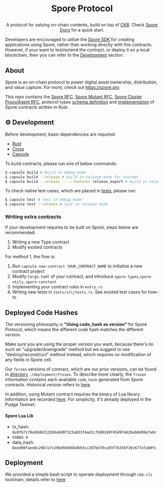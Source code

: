 # <p align="center"> Spore Protocol</p>
<p align="center">
  A protocol for valuing on-chain contents, build on top of <a href="https://github.com/nervosnetwork/ckb">CKB</a>. Check <a href="https://docs.spore.pro">Spore Docs</a> for a quick start.
</p>

Developers are encouraged to utilize the [Spore SDK](https://github.com/sporeprotocol/spore-sdk) for creating applications using Spore, rather than working directly with this contracts. However, if your want to test/extend the contract, or deploy it on a local blockchain, then you can refer to the [Development](#⚙️-development) section.

## About

Spore is an on-chain protocol to power digital asset ownership, distribution, and value capture. For more, check out https://spore.pro

This repo contains the [Spore RFC](./docs/RFC.md), [Spore Mutant RFC](./docs/MUTANT.md), [Spore Cluster Proxy/Agent RFC](./docs/RFC_PROXY_AGENT.md), protocol types [schema definition](./lib/types/schemas/spore.mol) and [implementation](./contracts/) of Spore contracts written in Rust.


## ⚙️ Development
Before development, basic dependencies are required:

- [Rust](https://www.rust-lang.org/tools/install)
- [Cross](https://github.com/cross-rs/cross)
- [Capsule](https://github.com/nervosnetwork/capsule)

To build contracts, please run one of below commands:

```bash
$ capsule build # build in debug mode
$ capsule build --release # build in release mode for testnet
$ capsule build --release -- --features release_export # build in release mode for mainnet
```

To check native test cases, which are placed in [tests](./tests/), please run:

```bash
$ capsule test # test in debug mode
$ capsule test --release # test in release mode
```

### Writing extra contracts

If your development requires to be built on Spore, steps below are recommended:

1. Writing a new Type contract
2. Modify existed contracts

For method 1, the flow is:

1. Run `capsule new-contract YOUR_CONTRACT_NAME` to initialize a new contract project
2. Modify `Cargo.toml` of your contract, and introduce `spore-types`,`spore-utils`, `spore-constant`
3. Implementing your contract rules in `entry.rs`
4. Writing new tests in `tests/src/tests.rs`. See existed test cases for how-to

## Deployed Code Hashes
The versioning philosophy is **"Using code_hash as version"** for Spore Protocol, which means the different code hash matches the different version.

Make sure you are using the proper version you want, because there's no such an "upgrade/downgrade" method but we suggest to use "destroy/reconstruct" method instead, which requires no modification of any fields in Spore cell.

Our `forzen` versions of contract, which are our prior versions, can be found in [directory](https://github.com/sporeprotocol/spore-contract/tree/master/deployment/frozen) `./deployment/frozen`. To describe more clearly, the `frozen` information contains each avaliable `code_hash` generated from Spore contracts. Historical version refers to [here](https://github.com/sporeprotocol/spore-contract/blob/master/docs/VERSIONS.md).

In addition, using Mutant contract requires the binary of Lua library. Information are recorded [here](https://github.com/sporeprotocol/spore-contract/tree/master/contracts/spore_extension_lua/lua). For simplicity, it's already deployed in the Pudge Testnet:

#### Spore Lua Lib
- tx_hash: `0x8fb7170a58d631250dabd0f323a833f4ad2cfdd0189f45497e62beb8409e7a0c`
- index: `0`
- data_hash: `0xed08faee8c29b7a7c29bd9d495b4b93cc207bd70ca93f7b356f39c677e7ab0fc`

## Deployment

We provided a simple bash script to operate deployment through `ckb-cli` toolchain, details refer to [here](https://github.com/sporeprotocol/spore-contract/tree/master/deployment)
